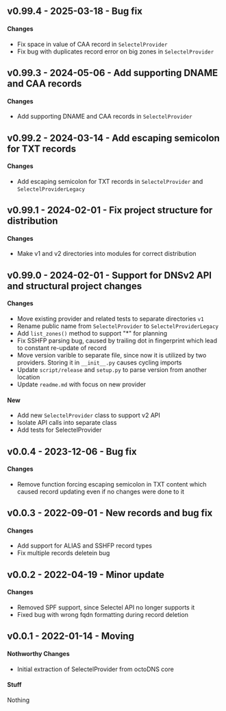 ## v0.99.4 - 2025-03-18 - Bug fix

#### Changes

* Fix space in value of CAA record in `SelectelProvider`
* Fix bug with duplicates record error on big zones in `SelectelProvider`

## v0.99.3 - 2024-05-06 - Add supporting DNAME and CAA records

#### Changes

* Add supporting DNAME and CAA records in `SelectelProvider`

## v0.99.2 - 2024-03-14 - Add escaping semicolon for TXT records

#### Changes

* Add escaping semicolon for TXT records in `SelectelProvider` and `SelectelProviderLegacy`

## v0.99.1 - 2024-02-01 - Fix project structure for distribution

#### Changes

* Make v1 and v2 directories into modules for correct distribution

## v0.99.0 - 2024-02-01 - Support for DNSv2 API and structural project changes

#### Changes

* Move existing provider and related tests to separate directories `v1`
* Rename public name from `SelectelProvider` to `SelectelProviderLegacy`
* Add `list_zones()` method to support "*" for planning
* Fix SSHFP parsing bug, caused by trailing dot in fingerprint which lead to constant re-update of record
* Move version varible to separate file, since now it is utilized by two providers. Storing it in `__init__.py` causes cycling imports
* Update `script/release` and `setup.py` to parse version from another location
* Update `readme.md` with focus on new provider

#### New

* Add new `SelectelProvider` class to support v2 API
* Isolate API calls into separate class
* Add tests for SelectelProvider

## v0.0.4 - 2023-12-06 - Bug fix

#### Changes

* Remove function forcing escaping semicolon in TXT content which caused record updating even if no changes were done to it 


## v0.0.3 - 2022-09-01 - New records and bug fix

#### Changes

* Add support for ALIAS and SSHFP record types
* Fix multiple records deletein bug


## v0.0.2 - 2022-04-19 - Minor update

#### Changes

* Removed SPF support, since Selectel API no longer supports it
* Fixed bug with wrong fqdn formatting during record deletion


## v0.0.1 - 2022-01-14 - Moving

#### Nothworthy Changes

* Initial extraction of SelectelProvider from octoDNS core

#### Stuff

Nothing
